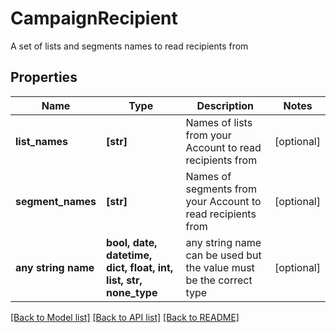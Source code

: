 # CampaignRecipient

A set of lists and segments names to read recipients from

## Properties
Name | Type | Description | Notes
------------ | ------------- | ------------- | -------------
**list_names** | **[str]** | Names of lists from your Account to read recipients from | [optional] 
**segment_names** | **[str]** | Names of segments from your Account to read recipients from | [optional] 
**any string name** | **bool, date, datetime, dict, float, int, list, str, none_type** | any string name can be used but the value must be the correct type | [optional]

[[Back to Model list]](../README.md#documentation-for-models) [[Back to API list]](../README.md#documentation-for-api-endpoints) [[Back to README]](../README.md)


